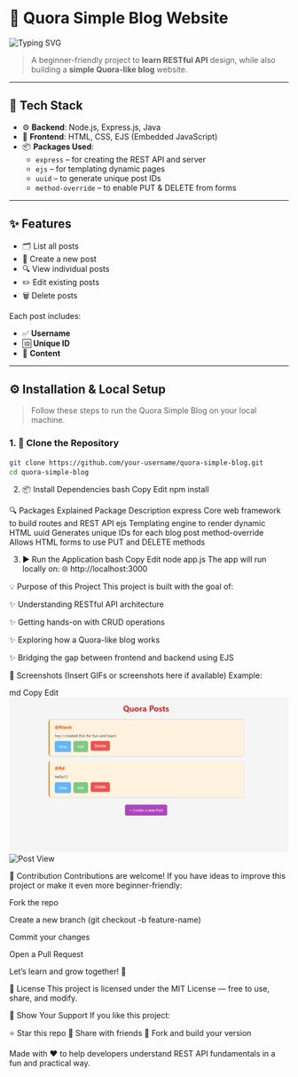 # 📘 Quora Simple Blog Website

![Typing SVG](https://readme-typing-svg.demolab.com?font=Fira+Code&size=24&pause=1000&center=true&vCenter=true&width=600&height=50&lines=Quora-style+Blog+with+REST+API+📝;Built+with+Node%2C+Express%2C+Java%2C+EJS+⚙️)

> A beginner-friendly project to **learn RESTful API** design, while also building a **simple Quora-like blog** website.

---

## 🚀 Tech Stack

- ⚙️ **Backend**: Node.js, Express.js, Java
- 🎨 **Frontend**: HTML, CSS, EJS (Embedded JavaScript)
- 📦 **Packages Used**:
  - `express` – for creating the REST API and server
  - `ejs` – for templating dynamic pages
  - `uuid` – to generate unique post IDs
  - `method-override` – to enable PUT & DELETE from forms

---

## ✨ Features

- 🗂️ List all posts
- 📝 Create a new post
- 🔍 View individual posts
- ✏️ Edit existing posts
- 🗑️ Delete posts

Each post includes:
- ✅ **Username**
- 🆔 **Unique ID**
- 💬 **Content**

---

## ⚙️ Installation & Local Setup

> Follow these steps to run the Quora Simple Blog on your local machine.

### 1. 📁 Clone the Repository

```bash
git clone https://github.com/your-username/quora-simple-blog.git
cd quora-simple-blog
```

2. 📦 Install Dependencies
bash
Copy
Edit
npm install

🔍 Packages Explained
Package	Description
express	Core web framework to build routes and REST API
ejs	Templating engine to render dynamic HTML
uuid	Generates unique IDs for each blog post
method-override	Allows HTML forms to use PUT and DELETE methods

3. ▶️ Run the Application
bash
Copy
Edit
node app.js
The app will run locally on:
🌐 http://localhost:3000

💡 Purpose of this Project
This project is built with the goal of:

✨ Understanding RESTful API architecture

✨ Getting hands-on with CRUD operations

✨ Exploring how a Quora-like blog works

✨ Bridging the gap between frontend and backend using EJS

📸 Screenshots
(Insert GIFs or screenshots here if available)
Example:

md
Copy
Edit
![Homepage](./screenshots/home.png)
![Post View](./screenshots/view-post.png)

🤝 Contribution
Contributions are welcome!
If you have ideas to improve this project or make it even more beginner-friendly:

Fork the repo

Create a new branch (git checkout -b feature-name)

Commit your changes

Open a Pull Request

Let’s learn and grow together! 💪


📄 License
This project is licensed under the MIT License — free to use, share, and modify.

🌟 Show Your Support
If you like this project:

⭐ Star this repo
🔁 Share with friends
🍴 Fork and build your version

Made with ❤️ to help developers understand REST API fundamentals in a fun and practical way.



